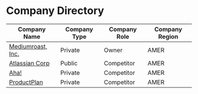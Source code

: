 
# Company Directory

 | Company Name | Company Type | Company Role | Company Region | 
 |  ---  |  ---  |  ---  |  ---  | 
 |  [Mediumroast, Inc.](/MediumroastInc)  | Private | Owner | AMER | 
 |  [Atlassian Corp](/AtlassianCorp)  | Public | Competitor | AMER | 
 |  [Aha!](/Aha)  | Private | Competitor | AMER | 
 |  [ProductPlan](/ProductPlan)  | Private | Competitor | AMER | 
